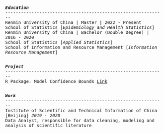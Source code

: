 <samp>
  <b><i>Education</i></b> </br>
  -------------------------------------------------------------</br>
  Renmin University of China | Master | 2022 - Present </br>
  School of Statistics [<i>Epidemiology and Health Statistics</i>] </br>
  Renmin University of China | Bachelor (Double Degree) | 2016 - 2020 </br>
  School of Statistics [<i>Applied Statistics</i>] </br>
  School of Information and Resource Management [<i>Information Resource Management</i>] </br>
  </br>
  
  <b><i>Project</i></b> </br>
  -------------------------------------------------------------</br>
  R Package: Model Confidence Bounds <a href="https://cran.r-project.org/web/packages/mcb/index.html">Link</a> </br>
  </br>
  
  <b><i>Work</i></b> </br>
  -------------------------------------------------------------</br>
  Institute of Scientific and Technical Information of China [Beijing] <i>2019 - 2020</i></br>
  Data Analyst, responsible for data cleaning, modeling and analysis of scientific literature
</samp>
